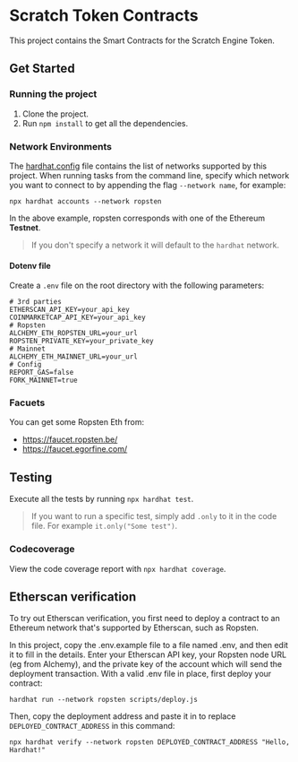 # Scratch Token Contracts

This project contains the Smart Contracts for the Scratch Engine Token.

## Get Started

### Running the project
1. Clone the project.
2. Run `npm install` to get all the dependencies.

### Network Environments

The [hardhat.config](hardhat.config.js) file contains the list of networks supported by this project.
When running tasks from the command line, specify which network you want to connect to by appending the flag `--network name`, for example:

```shell
npx hardhat accounts --network ropsten
```
In the above example, ropsten corresponds with one of the Ethereum **Testnet**.

> If you don't specify a network it will default to the `hardhat` network.

#### Dotenv file
Create a `.env` file on the root directory with the following parameters:
```
# 3rd parties
ETHERSCAN_API_KEY=your_api_key
COINMARKETCAP_API_KEY=your_api_key
# Ropsten
ALCHEMY_ETH_ROPSTEN_URL=your_url
ROPSTEN_PRIVATE_KEY=your_private_key
# Mainnet
ALCHEMY_ETH_MAINNET_URL=your_url
# Config
REPORT_GAS=false
FORK_MAINNET=true
```

### Facuets

You can get some Ropsten Eth from:
- https://faucet.ropsten.be/
- https://faucet.egorfine.com/

## Testing

Execute all the tests by running `npx hardhat test`.

> If you want to run a specific test, simply add `.only` to it in the code file. For example `it.only("Some test")`.

### Codecoverage

View the code coverage report with `npx hardhat coverage`.

## Etherscan verification

To try out Etherscan verification, you first need to deploy a contract to an Ethereum network that's supported by Etherscan, such as Ropsten.

In this project, copy the .env.example file to a file named .env, and then edit it to fill in the details. Enter your Etherscan API key, your Ropsten node URL (eg from Alchemy), and the private key of the account which will send the deployment transaction. With a valid .env file in place, first deploy your contract:

```shell
hardhat run --network ropsten scripts/deploy.js
```

Then, copy the deployment address and paste it in to replace `DEPLOYED_CONTRACT_ADDRESS` in this command:

```shell
npx hardhat verify --network ropsten DEPLOYED_CONTRACT_ADDRESS "Hello, Hardhat!"
```
